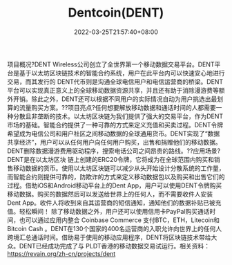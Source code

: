 ﻿---
weight: 
title: "Dentcoin(DENT)"
description: "DENT Wireless公司创立了全世界第一个移动数据交易平台"
date: 2022-03-25T21:57:40+08:00
lastmod: 2022-03-25T16:45:40+08:00
draft: false
authors: ["Metabd"]
featuredImage: "dentcoindent.webp"
link: ""
tags: ["数字代币","Dentcoin(DENT)"]
categories: ["navigation"]
navigation: ["数字代币"]
lightgallery: true
toc: true
pinned: false
recommend: false
recommend1: false
---
项目概况?DENT Wireless公司创立了全世界第一个移动数据交易平台。DENT平台是基于以太坊区块链技术的智能合约系统，用户在此平台内可以快速安心地进行交易，而其发行的 DENT代币则是沟通全球电信用户和电信运营商的桥梁。DENT平台可以实现真正意义上的全球移动数据资源共享，并且还有助于消除漫游费等额外开销。除此之外，DENT还可以根据不同用户的实际情况自动为用户挑选出最划算的流量购买方案。??项目亮点?任何想要解放移动数据和通话时间的人都需要一种分散且非垄断的技术。以太坊区块链为我们提供了强大的交易平台，作为DENT市场的基础。智能合约提供了一种可靠的方式来定义充值和买卖过程。DENT令牌希望成为电信公司和用户社区之间移动数据的全球通用货币。DENT实现了“数据共享经济”，用户可以从任何用户向任何用户购买，出售和捐赠他们的移动数据。DENT删除数据漫游费用驱动程序，搜索电话公司之间昂贵的路线。??应用场景?DENT是在以太坊区块 链上创建的ERC20令牌，它将成为在全球范围内购买和销售移动数据的货币。使用以太坊区块链可以减少从头开始设计分散系统的工作量，而智能合约则提供可靠的，防欺诈的方式来定义移动数据包以及购买和出售它们的过程。借助iOS和Android移动平台上的Dent App，用户可以使用DENT令牌购买移动数据。购买的数据然后可以发送给世界上的任何人，而不需要收件人安装Dent App。收件人将收到来自其运营商的短信通知，通知他们的数据补贴已被充值。轻松瞬间！ 除了移动数据之外，用户还可以使用信用卡PayPal购买通话时间，也可以通过应用内整合 Coinbase Commerce 支付BTC，ETH，Litecoin和Bitcoin Cash 。DENT在130个国家的400名运营商的入职允许向世界上的任何人跨境汇总通话时间。借助易于使用的移动应用程序，DENT将区块链技术带给大众。DENT已经成功完成了与 PLDT香港的移动数据交易试运行。相关资料：
https://revain.org/zh-cn/projects/dent
